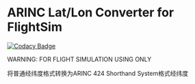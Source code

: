 # ARINC Lat/Lon Converter for FlightSim

[![Codacy Badge](https://api.codacy.com/project/badge/Grade/2cb1ac26ac5d4e0195754c09e6720774)](https://app.codacy.com/gh/SlimeMark/ARINC-Coordinate-Converter?utm_source=github.com&utm_medium=referral&utm_content=SlimeMark/ARINC-Coordinate-Converter&utm_campaign=Badge_Grade)

WARNING: FOR FLIGHT SIMULATION USING ONLY

将普通经纬度格式转换为ARINC 424 Shorthand System格式经纬度
